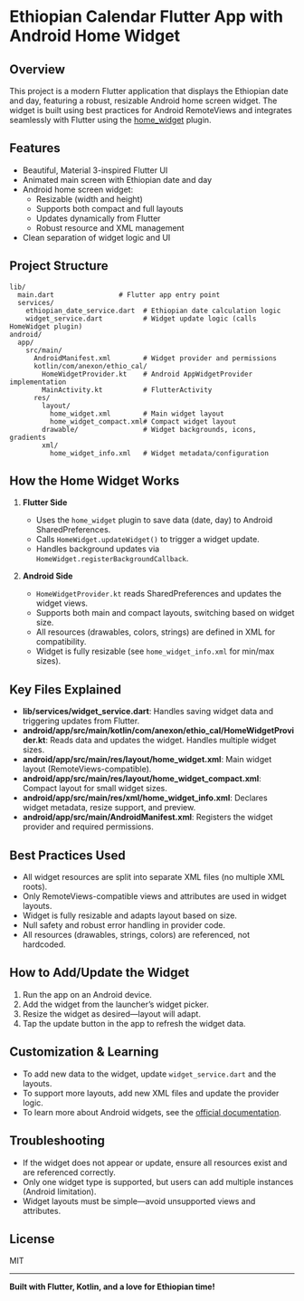 # Ethiopian Calendar Flutter App with Android Home Widget

## Overview
This project is a modern Flutter application that displays the Ethiopian date and day, featuring a robust, resizable Android home screen widget. The widget is built using best practices for Android RemoteViews and integrates seamlessly with Flutter using the [home_widget](https://pub.dev/packages/home_widget) plugin.

## Features
- Beautiful, Material 3-inspired Flutter UI
- Animated main screen with Ethiopian date and day
- Android home screen widget:
  - Resizable (width and height)
  - Supports both compact and full layouts
  - Updates dynamically from Flutter
  - Robust resource and XML management
- Clean separation of widget logic and UI

## Project Structure
```
lib/
  main.dart                # Flutter app entry point
  services/
    ethiopian_date_service.dart  # Ethiopian date calculation logic
    widget_service.dart          # Widget update logic (calls HomeWidget plugin)
android/
  app/
    src/main/
      AndroidManifest.xml        # Widget provider and permissions
      kotlin/com/anexon/ethio_cal/
        HomeWidgetProvider.kt    # Android AppWidgetProvider implementation
        MainActivity.kt          # FlutterActivity
      res/
        layout/
          home_widget.xml        # Main widget layout
          home_widget_compact.xml# Compact widget layout
        drawable/                # Widget backgrounds, icons, gradients
        xml/
          home_widget_info.xml   # Widget metadata/configuration
```

## How the Home Widget Works
1. **Flutter Side**
   - Uses the `home_widget` plugin to save data (date, day) to Android SharedPreferences.
   - Calls `HomeWidget.updateWidget()` to trigger a widget update.
   - Handles background updates via `HomeWidget.registerBackgroundCallback`.

2. **Android Side**
   - `HomeWidgetProvider.kt` reads SharedPreferences and updates the widget views.
   - Supports both main and compact layouts, switching based on widget size.
   - All resources (drawables, colors, strings) are defined in XML for compatibility.
   - Widget is fully resizable (see `home_widget_info.xml` for min/max sizes).

## Key Files Explained
- **lib/services/widget_service.dart**: Handles saving widget data and triggering updates from Flutter.
- **android/app/src/main/kotlin/com/anexon/ethio_cal/HomeWidgetProvider.kt**: Reads data and updates the widget. Handles multiple widget sizes.
- **android/app/src/main/res/layout/home_widget.xml**: Main widget layout (RemoteViews-compatible).
- **android/app/src/main/res/layout/home_widget_compact.xml**: Compact layout for small widget sizes.
- **android/app/src/main/res/xml/home_widget_info.xml**: Declares widget metadata, resize support, and preview.
- **android/app/src/main/AndroidManifest.xml**: Registers the widget provider and required permissions.

## Best Practices Used
- All widget resources are split into separate XML files (no multiple XML roots).
- Only RemoteViews-compatible views and attributes are used in widget layouts.
- Widget is fully resizable and adapts layout based on size.
- Null safety and robust error handling in provider code.
- All resources (drawables, strings, colors) are referenced, not hardcoded.

## How to Add/Update the Widget
1. Run the app on an Android device.
2. Add the widget from the launcher’s widget picker.
3. Resize the widget as desired—layout will adapt.
4. Tap the update button in the app to refresh the widget data.

## Customization & Learning
- To add new data to the widget, update `widget_service.dart` and the layouts.
- To support more layouts, add new XML files and update the provider logic.
- To learn more about Android widgets, see the [official documentation](https://developer.android.com/develop/ui/views/appwidgets/overview).

## Troubleshooting
- If the widget does not appear or update, ensure all resources exist and are referenced correctly.
- Only one widget type is supported, but users can add multiple instances (Android limitation).
- Widget layouts must be simple—avoid unsupported views and attributes.

## License
MIT

---

**Built with Flutter, Kotlin, and a love for Ethiopian time!**
